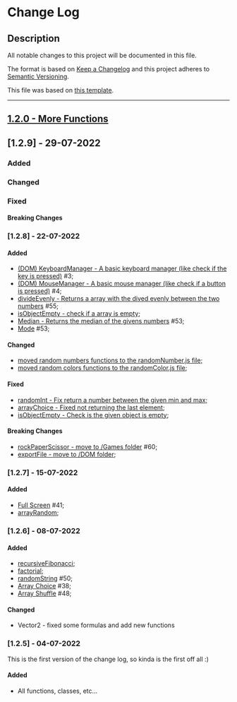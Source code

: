 # Change Log

## Description
All notable changes to this project will be documented in this file.
 
The format is based on [Keep a Changelog](http://keepachangelog.com/)
and this project adheres to [Semantic Versioning](http://semver.org/).

This file was based on [this template](https://gist.github.com/juampynr/4c18214a8eb554084e21d6e288a18a2c).

----
## [1.2.0 - More Functions](https://gitlab.com/201flaviosilva/utilsjs/-/milestones/2)

## [1.2.9] - 29-07-2022
 
### Added

### Changed
 
 ### Fixed

 #### Breaking Changes

### [1.2.8] - 22-07-2022
 
#### Added
- [(DOM) KeyboardManager - A basic keyboard manager (like check if the key is pressed)](https://gitlab.com/201flaviosilva/utilsjs/-/commit/985b59849d66b1d00b5e5660f66e1fb8c87eaad4) #3;
- [(DOM) MouseManager - A basic mouse manager (like check if a button is pressed)](https://gitlab.com/201flaviosilva/utilsjs/-/commit/caa9e7bd9c1fe82280a0abf13b61b488ac792a60) #4;
- [divideEvenly - Returns a array with the dived evenly between the two numbers](https://gitlab.com/201flaviosilva/utilsjs/-/commit/95da63534f0a346cc82041303ef991e2bb2d0973) #55;
- [isObjectEmpty - check if a array is empty](https://gitlab.com/201flaviosilva/utilsjs/-/commit/6d5a1c55256c2663c5d3ece18c6bc360b5fd4b1d);
- [Median - Returns the median of the givens numbers](https://gitlab.com/201flaviosilva/utilsjs/-/commit/fd8bd65ca24ac7696db29b1c76a25fbd69273a65) #53;
- [Mode](https://gitlab.com/201flaviosilva/utilsjs/-/commit/fd8bd65ca24ac7696db29b1c76a25fbd69273a65) #53;

#### Changed
- [moved random numbers functions to the randomNumber.js file;](https://gitlab.com/201flaviosilva/utilsjs/-/commit/b46c29d9c16641781f018746a0037afe0dcec83a)
- [moved random colors functions to the randomColor.js file](https://gitlab.com/201flaviosilva/utilsjs/-/commit/b46c29d9c16641781f018746a0037afe0dcec83a);
 
 #### Fixed
- [randomInt - Fix return a number between the given min and max;](https://gitlab.com/201flaviosilva/utilsjs/-/commit/9e250dbcad6044a1e1b669a2d77bfd45df64060e)
- [arrayChoice - Fixed not returning the last element](https://gitlab.com/201flaviosilva/utilsjs/-/commit/9e250dbcad6044a1e1b669a2d77bfd45df64060e);
- [isObjectEmpty - Check is the given object is empty](https://gitlab.com/201flaviosilva/utilsjs/-/commit/6d5a1c55256c2663c5d3ece18c6bc360b5fd4b1d);

 #### Breaking Changes
 - [rockPaperScissor - move to /Games folder](https://gitlab.com/201flaviosilva/utilsjs/-/commit/29b31bdc1fd60790e071d0429b4790f9d5a9d082) #60;
 - [exportFile - move to /DOM folder](https://gitlab.com/201flaviosilva/utilsjs/-/commit/fd8bd65ca24ac7696db29b1c76a25fbd69273a65);

### [1.2.7] - 15-07-2022
#### Added
 - [Full Screen](https://gitlab.com/201flaviosilva/utilsjs/-/commit/cedd102ff36ffd712d0d20be30f21b9003253027) #41;
 - [arrayRandom](https://gitlab.com/201flaviosilva/utilsjs/-/commit/cbdb864e76c5b7d8379352f3524a6a1d85f171fb);

### [1.2.6] - 08-07-2022
 
#### Added
- [recursiveFibonacci](https://gitlab.com/201flaviosilva/utilsjs/-/commit/04dc0aaf31690f39e37f110ce8e6d9e0df56803c);
- [factorial](https://gitlab.com/201flaviosilva/utilsjs/-/commit/0acd876787cbbeb546efede06458b75aace09421);
- [randomString](https://gitlab.com/201flaviosilva/utilsjs/-/commit/100b27ae279d94af6f1f3c5c5df05321767fd3e5) #50;
- [Array Choice](https://gitlab.com/201flaviosilva/utilsjs/-/commit/82b391a59c2ec709cbf42c4945d277263d858613) #38;
- [Array Shuffle](https://gitlab.com/201flaviosilva/utilsjs/-/commit/1d9b11083ee4d4493c3d17cb71e514f389b04e0e) #48;
 
#### Changed
- Vector2 - fixed some formulas and add new functions
 
### [1.2.5] - 04-07-2022

This is the first version of the change log, so kinda is the first off all :)
 
#### Added
- All functions, classes, etc...
 